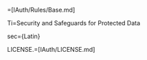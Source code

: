 =[IAuth/Rules/Base.md]

Ti=Security and Safeguards for Protected Data

sec={Latin}

LICENSE.=[IAuth/LICENSE.md]
